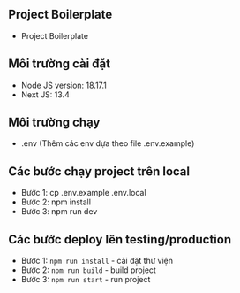 ## Project Boilerplate

- Project Boilerplate

## Môi trường cài đặt

- Node JS version: 18.17.1
- Next JS: 13.4

## Môi trường chạy

- .env (Thêm các env dựa theo file .env.example)

## Các bước chạy project trên local

- Bước 1: cp .env.example .env.local
- Bước 2: npm install
- Bước 3: npm run dev

## Các bước deploy lên testing/production

- Bước 1: `npm run install` - cài đặt thư viện
- Bước 2: `npm run build` - build project
- Bước 3: `npm run start` - run project
